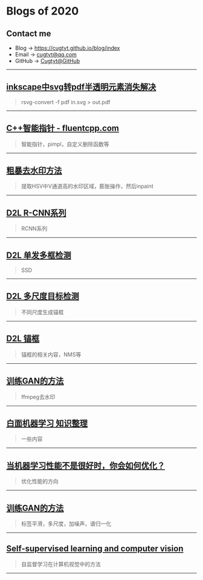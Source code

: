 # **Blogs of 2020**

## Contact me

* Blog -> <https://cugtyt.github.io/blog/index>
* Email -> <cugtyt@qq.com>
* GitHub -> [Cugtyt@GitHub](https://github.com/Cugtyt)

---

## [**inkscape中svg转pdf半透明元素消失解决**](https://cugtyt.github.io/blog/2020/1218)

> rsvg-convert -f pdf in.svg > out.pdf

---

## [**C++智能指针 - fluentcpp.com**](https://cugtyt.github.io/blog/2020/0507)

> 智能指针，pimpl，自定义删除函数等

---

## [**粗暴去水印方法**](https://cugtyt.github.io/blog/2020/0225)

> 提取HSV中V通道高的水印区域，膨胀操作，然后inpaint

---

## [**D2L R-CNN系列**](https://cugtyt.github.io/blog/2020/0218)

> RCNN系列

---

## [**D2L 单发多框检测**](https://cugtyt.github.io/blog/2020/0217)

> SSD

---

## [**D2L 多尺度目标检测**](https://cugtyt.github.io/blog/2020/0216)

> 不同尺度生成锚框

---

## [**D2L 锚框**](https://cugtyt.github.io/blog/2020/0215)

> 锚框的相关内容，NMS等

---

## [**训练GAN的方法**](https://cugtyt.github.io/blog/2020/0214)

> ffmpeg去水印

---

## [**白面机器学习 知识整理**](https://cugtyt.github.io/blog/2020/0208)

> 一些内容

---

## [**当机器学习性能不是很好时，你会如何优化？**](https://cugtyt.github.io/blog/2020/0207)

> 优化性能的方向

---

## [**训练GAN的方法**](https://cugtyt.github.io/blog/2020/0206)

> 标签平滑，多尺度，加噪声，谱归一化

---

## [**Self-supervised learning and computer vision**](https://cugtyt.github.io/blog/2020/0121)

> 自监督学习在计算机视觉中的方法

---
